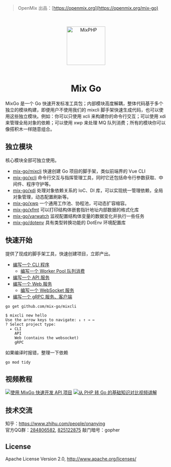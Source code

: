 > OpenMix 出品：[https://openmix.org](https://openmix.org/mix-go)

<p align="center">
    <br>
    <br>
    <img src="https://openmix.org/static/image/logo_go.png" width="120" alt="MixPHP">
    <br>
    <br>
</p>

<h1 align="center">Mix Go</h1>

MixGo 是一个 Go 快速开发标准工具包；内部模块高度解耦，整体代码基于多个独立的模块构建，即便用户不使用我们的 mixcli 脚手架快速生成代码，也可以使用这些独立模块。例如：你可以只使用 xcli 来构建你的命令行交互；可以使用 xdi 来管理全局对象的依赖；可以使用 xwp 来处理 MQ 队列消费；所有的模块你可以像搭积木一样随意组合。

## 独立模块

核心模块全部可独立使用。

- [mix-go/mixcli](https://github.com/mix-go/mixcli) 快速创建 Go 项目的脚手架，类似前端界的 Vue CLI
- [mix-go/xcli](https://github.com/mix-go/xcli) 命令行交互与指挥管理工具，同时它还包括命令行参数获取、中间件、程序守护等。
- [mix-go/xdi](https://github.com/mix-go/xdi) 处理对象依赖关系的 IoC、DI 库，可以实现统一管理依赖，全局对象管理，动态配置刷新等。
- [mix-go/xwp](https://github.com/mix-go/xwp) 一个通用工作池、协程池，可动态扩容缩容。
- [mix-go/xfmt](https://github.com/mix-go/xfmt) 可以打印结构体嵌套指针地址内部数据的格式化库
- [mix-go/varwatch](https://github.com/mix-go/varwatch) 监视配置结构体变量的数据变化并执行一些任务
- [mix-go/dotenv](https://github.com/mix-go/dotenv) 具有类型转换功能的 DotEnv 环境配置库

## 快速开始

提供了现成的脚手架工具，快速创建项目，立即产出。

- [编写一个 CLI 程序](https://github.com/mix-go/cli-skeleton#readme)
  - [编写一个 Worker Pool 队列消费](https://github.com/mix-go/cli-skeleton#%E7%BC%96%E5%86%99%E4%B8%80%E4%B8%AA-worker-pool-%E9%98%9F%E5%88%97%E6%B6%88%E8%B4%B9)
- [编写一个 API 服务](https://github.com/mix-go/api-skeleton#readme)
- [编写一个 Web 服务](https://github.com/mix-go/web-skeleton#readme)
  - [编写一个 WebSocket 服务](https://github.com/mix-go/web-skeleton#%E7%BC%96%E5%86%99%E4%B8%80%E4%B8%AA-WebSocket-%E6%9C%8D%E5%8A%A1)
- [编写一个 gRPC 服务、客户端](https://github.com/mix-go/grpc-skeleton#readme)

```
go get github.com/mix-go/mixcli
```

~~~
$ mixcli new hello
Use the arrow keys to navigate: ↓ ↑ → ← 
? Select project type:
  ▸ CLI
    API
    Web (contains the websocket)
    gRPC
~~~

如果编译时报错，整理一下依赖

~~~
go mod tidy
~~~

## 视频教程

[![使用 MixGo 快速开发 API 项目](https://openstr.com/cover/aa328ff33de085aa8fc87301056f3407.jpg?size=small&share=true)](https://openstr.com/watch/aa328ff33de085aa8fc87301056f3407)
[![从 PHP 转 Go 的基础知识对比视频讲解](https://openstr.com/cover/41e9dc609cb8f9a4530fe8f7a37f1130.jpg?size=small&share=true)](https://openstr.com/watch/41e9dc609cb8f9a4530fe8f7a37f1130)

## 技术交流

知乎：https://www.zhihu.com/people/onanying    
官方QQ群：[284806582](https://shang.qq.com/wpa/qunwpa?idkey=b3a8618d3977cda4fed2363a666b081a31d89e3d31ab164497f53b72cf49968a), [825122875](http://shang.qq.com/wpa/qunwpa?idkey=d2908b0c7095fc7ec63a2391fa4b39a8c5cb16952f6cfc3f2ce4c9726edeaf20) 敲门暗号：gopher

## License

Apache License Version 2.0, http://www.apache.org/licenses/
